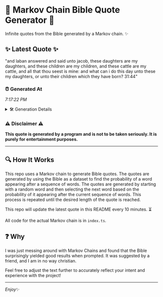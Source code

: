 # 📖 Markov Chain Bible Quote Generator 📖

Infinite quotes from the Bible generated by a Markov chain. ✨

## ✨ Latest Quote ✨
"and laban answered and said unto jacob, these daughters are my daughters, and these children are my children, and these cattle are my cattle, and all that thou seest is mine: and what can i do this day unto these my daughters, or unto their children which they have born? 31:44"

### ⏰ Generated At
*7:17:22 PM*

<details>
    <summary>🛠️ Generation Details</summary>
    <p>
        <strong>🌱 Seed:</strong> and<br>
        <strong>🔄 Iterations:</strong> 50<br>
        <strong>📜 Context History:</strong><br>[ and ]: laban<br>[ and, laban ]: answered<br>[ and, laban, answered ]: and<br>[ and, laban, answered, and ]: said<br>[ and, laban, answered, and, said ]: unto<br>[ and, laban, answered, and, said, unto ]: jacob,<br>[ laban, answered, and, said, unto, jacob, ]: these<br>[ answered, and, said, unto, jacob,, these ]: daughters<br>[ and, said, unto, jacob,, these, daughters ]: are<br>[ said, unto, jacob,, these, daughters, are ]: my<br>[ unto, jacob,, these, daughters, are, my ]: daughters,<br>[ jacob,, these, daughters, are, my, daughters, ]: and<br>[ these, daughters, are, my, daughters,, and ]: these<br>[ daughters, are, my, daughters,, and, these ]: children<br>[ are, my, daughters,, and, these, children ]: are<br>[ my, daughters,, and, these, children, are ]: my<br>[ daughters,, and, these, children, are, my ]: children,<br>[ and, these, children, are, my, children, ]: and<br>[ these, children, are, my, children,, and ]: these<br>[ children, are, my, children,, and, these ]: cattle<br>[ are, my, children,, and, these, cattle ]: are<br>[ my, children,, and, these, cattle, are ]: my<br>[ children,, and, these, cattle, are, my ]: cattle,<br>[ and, these, cattle, are, my, cattle, ]: and<br>[ these, cattle, are, my, cattle,, and ]: all<br>[ cattle, are, my, cattle,, and, all ]: that<br>[ are, my, cattle,, and, all, that ]: thou<br>[ my, cattle,, and, all, that, thou ]: seest<br>[ cattle,, and, all, that, thou, seest ]: is<br>[ and, all, that, thou, seest, is ]: mine:<br>[ all, that, thou, seest, is, mine: ]: and<br>[ that, thou, seest, is, mine:, and ]: what<br>[ thou, seest, is, mine:, and, what ]: can<br>[ seest, is, mine:, and, what, can ]: i<br>[ is, mine:, and, what, can, i ]: do<br>[ mine:, and, what, can, i, do ]: this<br>[ and, what, can, i, do, this ]: day<br>[ what, can, i, do, this, day ]: unto<br>[ can, i, do, this, day, unto ]: these<br>[ i, do, this, day, unto, these ]: my<br>[ do, this, day, unto, these, my ]: daughters,<br>[ this, day, unto, these, my, daughters, ]: or<br>[ day, unto, these, my, daughters,, or ]: unto<br>[ unto, these, my, daughters,, or, unto ]: their<br>[ these, my, daughters,, or, unto, their ]: children<br>[ my, daughters,, or, unto, their, children ]: which<br>[ daughters,, or, unto, their, children, which ]: they<br>[ or, unto, their, children, which, they ]: have<br>[ unto, their, children, which, they, have ]: born?<br>[ their, children, which, they, have, born? ]: 31:44<br>
    </p>
</details>

### ⚠️ Disclaimer ⚠️
**This quote is generated by a program and is not to be taken seriously. It is purely for entertainment purposes.**

---

## 🔍 How It Works

This repo uses a Markov chain to generate Bible quotes. The quotes are generated by using the Bible as a dataset to find the probability of a word appearing after a sequence of words. The quotes are generated by starting with a random word and then selecting the next word based on the probability of it appearing after the current sequence of words. This process is repeated until the desired length of the quote is reached.

This repo will update the latest quote in this README every 10 minutes. ⏳

All code for the actual Markov chain is in `index.ts`.

## ❓ Why

I was just messing around with Markov Chains and found that the Bible surprisingly yielded good results when prompted. 
It was suggested by a friend, and I am in no way christian.

Feel free to adjust the text further to accurately reflect your intent and experience with the project!

---

*Enjoy*✨
